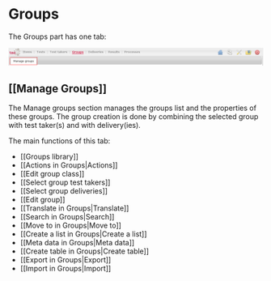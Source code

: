 <!--
author:
    - 'Jérôme Bogaerts'
created_at: '2011-03-11 16:09:15'
updated_at: '2013-03-13 13:56:07'
tags:
    - 'User Guide'
-->

Groups
======

The Groups part has one tab:

![](../resources/groups-tab.png)

[[Manage Groups]]
-----------------

The Manage groups section manages the groups list and the properties of these groups. The group creation is done by combining the selected group with test taker(s) and with delivery(ies).

The main functions of this tab:

-   [[Groups library]]
-   [[Actions in Groups|Actions]]
-   [[Edit group class]]
-   [[Select group test takers]]
-   [[Select group deliveries]]
-   [[Edit group]]
-   [[Translate in Groups|Translate]]
-   [[Search in Groups|Search]]
-   [[Move to in Groups|Move to]]
-   [[Create a list in Groups|Create a list]]
-   [[Meta data in Groups|Meta data]]
-   [[Create table in Groups|Create table]]
-   [[Export in Groups|Export]]
-   [[Import in Groups|Import]]


